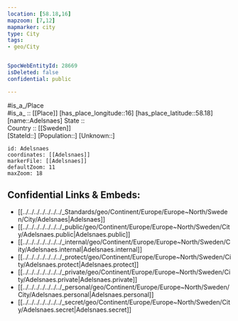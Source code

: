 ```yaml
---
location: [58.18,16] 
mapzoom: [7,12] 
mapmarker: city 
type: City
tags:
- geo/City


SpocWebEntityId: 28669
isDeleted: false
confidential: public

---
```

#is_a_/Place  
#is_a_ :: [[Place]] 
[has_place_longitude::16] 
[has_place_latitude::58.18] 
[name::Adelsnaes] 
State ::  
Country :: [[Sweden]]  
[StateId::] 
[Population::] 
[Unknown::] 


```leaflet
id: Adelsnaes
coordinates: [[Adelsnaes]] 
markerFile: [[Adelsnaes]] 
defaultZoom: 11 
maxZoom: 18
```


## Confidential Links & Embeds: 
- [[../../../../../../../_Standards/geo/Continent/Europe/Europe~North/Sweden/City/Adelsnaes|Adelsnaes]] 
- [[../../../../../../../_public/geo/Continent/Europe/Europe~North/Sweden/City/Adelsnaes.public|Adelsnaes.public]] 
- [[../../../../../../../_internal/geo/Continent/Europe/Europe~North/Sweden/City/Adelsnaes.internal|Adelsnaes.internal]] 
- [[../../../../../../../_protect/geo/Continent/Europe/Europe~North/Sweden/City/Adelsnaes.protect|Adelsnaes.protect]] 
- [[../../../../../../../_private/geo/Continent/Europe/Europe~North/Sweden/City/Adelsnaes.private|Adelsnaes.private]] 
- [[../../../../../../../_personal/geo/Continent/Europe/Europe~North/Sweden/City/Adelsnaes.personal|Adelsnaes.personal]] 
- [[../../../../../../../_secret/geo/Continent/Europe/Europe~North/Sweden/City/Adelsnaes.secret|Adelsnaes.secret]] 
